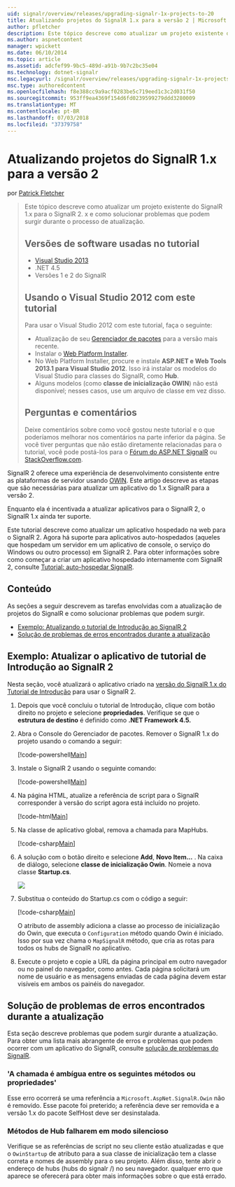 ```yaml
---
uid: signalr/overview/releases/upgrading-signalr-1x-projects-to-20
title: Atualizando projetos do SignalR 1.x para a versão 2 | Microsoft Docs
author: pfletcher
description: Este tópico descreve como atualizar um projeto existente do SignalR 1.x para o SignalR 2. x e como solucionar problemas que podem surgir durante o processo de atualização...
ms.author: aspnetcontent
manager: wpickett
ms.date: 06/10/2014
ms.topic: article
ms.assetid: adcfef99-9bc5-489d-a91b-9b7c2bc35e04
ms.technology: dotnet-signalr
msc.legacyurl: /signalr/overview/releases/upgrading-signalr-1x-projects-to-20
msc.type: authoredcontent
ms.openlocfilehash: f8e388cc9a9acf0283be5c719eed1c3c2d031f50
ms.sourcegitcommit: 953ff9ea4369f154d6fd0239599279ddd3280009
ms.translationtype: MT
ms.contentlocale: pt-BR
ms.lasthandoff: 07/03/2018
ms.locfileid: "37379758"
---
```

<a name="upgrading-signalr-1x-projects-to-version-2"></a>Atualizando projetos do SignalR 1.x para a versão 2
====================
por [Patrick Fletcher](https://github.com/pfletcher)

> Este tópico descreve como atualizar um projeto existente do SignalR 1.x para o SignalR 2. x e como solucionar problemas que podem surgir durante o processo de atualização.
> 
> ## <a name="software-versions-used-in-the-tutorial"></a>Versões de software usadas no tutorial
> 
> 
> - [Visual Studio 2013](https://www.microsoft.com/visualstudio/eng/2013-downloads)
> - .NET 4.5
> - Versões 1 e 2 do SignalR
>   
> 
> 
> ## <a name="using-visual-studio-2012-with-this-tutorial"></a>Usando o Visual Studio 2012 com este tutorial
> 
> 
> Para usar o Visual Studio 2012 com este tutorial, faça o seguinte:
> 
> - Atualização de seu [Gerenciador de pacotes](http://docs.nuget.org/docs/start-here/installing-nuget) para a versão mais recente.
> - Instalar o [Web Platform Installer](https://www.microsoft.com/web/downloads/platform.aspx).
> - No Web Platform Installer, procure e instale **ASP.NET e Web Tools 2013.1 para Visual Studio 2012**. Isso irá instalar os modelos do Visual Studio para classes do SignalR, como **Hub**.
> - Alguns modelos (como **classe de inicialização OWIN**) não está disponível; nesses casos, use um arquivo de classe em vez disso.
> 
> 
> ## <a name="questions-and-comments"></a>Perguntas e comentários
> 
> Deixe comentários sobre como você gostou neste tutorial e o que poderíamos melhorar nos comentários na parte inferior da página. Se você tiver perguntas que não estão diretamente relacionadas para o tutorial, você pode postá-los para o [Fórum do ASP.NET SignalR](https://forums.asp.net/1254.aspx/1?ASP+NET+SignalR) ou [StackOverflow.com](http://stackoverflow.com/).


SignalR 2 oferece uma experiência de desenvolvimento consistente entre as plataformas de servidor usando [OWIN](http://owin.org). Este artigo descreve as etapas que são necessárias para atualizar um aplicativo do 1.x SignalR para a versão 2.

Enquanto ela é incentivada a atualizar aplicativos para o SignalR 2, o SignalR 1.x ainda ter suporte.

Este tutorial descreve como atualizar um aplicativo hospedado na web para o SignalR 2. Agora há suporte para aplicativos auto-hospedados (aqueles que hospedam um servidor em um aplicativo de console, o serviço do Windows ou outro processo) em SignalR 2. Para obter informações sobre como começar a criar um aplicativo hospedado internamente com SignalR 2, consulte [Tutorial: auto-hospedar SignalR](../deployment/tutorial-signalr-self-host.md).

## <a name="contents"></a>Conteúdo

As seções a seguir descrevem as tarefas envolvidas com a atualização de projetos do SignalR e como solucionar problemas que podem surgir.

- [Exemplo: Atualizando o tutorial de Introdução ao SignalR 2](#example)
- [Solução de problemas de erros encontrados durante a atualização](#troubleshooting)

<a id="example"></a>

## <a name="example-upgrading-the-getting-started-tutorial-application-to-signalr-2"></a>Exemplo: Atualizar o aplicativo de tutorial de Introdução ao SignalR 2

Nesta seção, você atualizará o aplicativo criado na [versão do SignalR 1.x do Tutorial de Introdução](../older-versions/index.md) para usar o SignalR 2.

1. Depois que você concluiu o tutorial de Introdução, clique com botão direito no projeto e selecione **propriedades**. Verifique se que o **estrutura de destino** é definido como **.NET Framework 4.5.**
2. Abra o Console do Gerenciador de pacotes. Remover o SignalR 1.x do projeto usando o comando a seguir:

    [!code-powershell[Main](upgrading-signalr-1x-projects-to-20/samples/sample1.ps1)]
3. Instale o SignalR 2 usando o seguinte comando:

    [!code-powershell[Main](upgrading-signalr-1x-projects-to-20/samples/sample2.ps1)]
4. Na página HTML, atualize a referência de script para o SignalR corresponder à versão do script agora está incluído no projeto.

    [!code-html[Main](upgrading-signalr-1x-projects-to-20/samples/sample3.html)]
5. Na classe de aplicativo global, remova a chamada para MapHubs.

    [!code-csharp[Main](upgrading-signalr-1x-projects-to-20/samples/sample4.cs)]
6. A solução com o botão direito e selecione **Add**, **Novo Item...** . Na caixa de diálogo, selecione **classe de inicialização Owin**. Nomeie a nova classe **Startup.cs**.

    ![](upgrading-signalr-1x-projects-to-20/_static/image1.png)
7. Substitua o conteúdo do Startup.cs com o código a seguir:

    [!code-csharp[Main](upgrading-signalr-1x-projects-to-20/samples/sample5.cs)]

    O atributo de assembly adiciona a classe ao processo de inicialização do Owin, que executa o `Configuration` método quando Owin é iniciado. Isso por sua vez chama o `MapSignalR` método, que cria as rotas para todos os hubs de SignalR no aplicativo.
8. Execute o projeto e copie a URL da página principal em outro navegador ou no painel do navegador, como antes. Cada página solicitará um nome de usuário e as mensagens enviadas de cada página devem estar visíveis em ambos os painéis do navegador.

<a id="troubleshooting"></a>

## <a name="troubleshooting-errors-encountered-during-upgrading"></a>Solução de problemas de erros encontrados durante a atualização

Esta seção descreve problemas que podem surgir durante a atualização. Para obter uma lista mais abrangente de erros e problemas que podem ocorrer com um aplicativo do SignalR, consulte [solução de problemas do SignalR](../testing-and-debugging/troubleshooting.md).

### <a name="the-call-is-ambiguous-between-the-following-methods-or-properties"></a>'A chamada é ambígua entre os seguintes métodos ou propriedades'

Esse erro ocorrerá se uma referência a `Microsoft.AspNet.SignalR.Owin` não é removido. Esse pacote foi preterido; a referência deve ser removida e a versão 1.x do pacote SelfHost deve ser desinstalada.

### <a name="hub-methods-fail-silently"></a>Métodos de Hub falharem em modo silencioso

Verifique se as referências de script no seu cliente estão atualizadas e que o `OwinStartup` de atributo para a sua classe de inicialização tem a classe correta e nomes de assembly para o seu projeto. Além disso, tente abrir o endereço de hubs (hubs do signalr /) no seu navegador. qualquer erro que aparece se oferecerá para obter mais informações sobre o que está errado.
